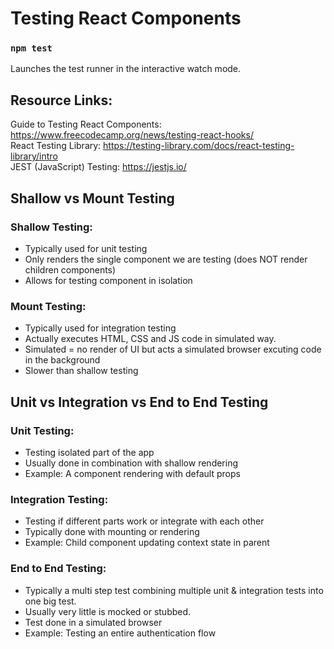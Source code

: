 # Testing React Components

### `npm test`

Launches the test runner in the interactive watch mode.

## Resource Links:

Guide to Testing React Components: https://www.freecodecamp.org/news/testing-react-hooks/ \
React Testing Library: https://testing-library.com/docs/react-testing-library/intro \
JEST (JavaScript) Testing: https://jestjs.io/

## Shallow vs Mount Testing

### Shallow Testing:

- Typically used for unit testing
- Only renders the single component we are testing (does NOT render children components)
- Allows for testing component in isolation

### Mount Testing:

- Typically used for integration testing
- Actually executes HTML, CSS and JS code in simulated way.
- Simulated = no render of UI but acts a simulated browser excuting code in the background
- Slower than shallow testing

## Unit vs Integration vs End to End Testing

### Unit Testing:

- Testing isolated part of the app
- Usually done in combination with shallow rendering
- Example: A component rendering with default props

### Integration Testing:

- Testing if different parts work or integrate with each other
- Typically done with mounting or rendering
- Example: Child component updating context state in parent

### End to End Testing:

- Typically a multi step test combining multiple unit & integration tests into one big test.
- Usually very little is mocked or stubbed.
- Test done in a simulated browser
- Example: Testing an entire authentication flow

